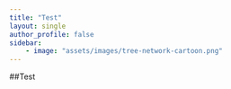 ```yaml
---
title: "Test"
layout: single
author_profile: false
sidebar:
    - image: "assets/images/tree-network-cartoon.png"
---
```


##Test
